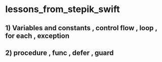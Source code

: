 # lessons_from_stepik_swift

## 1) Variables and constants , control flow , loop , for each , exception
## 2) procedure , func , defer , guard 
